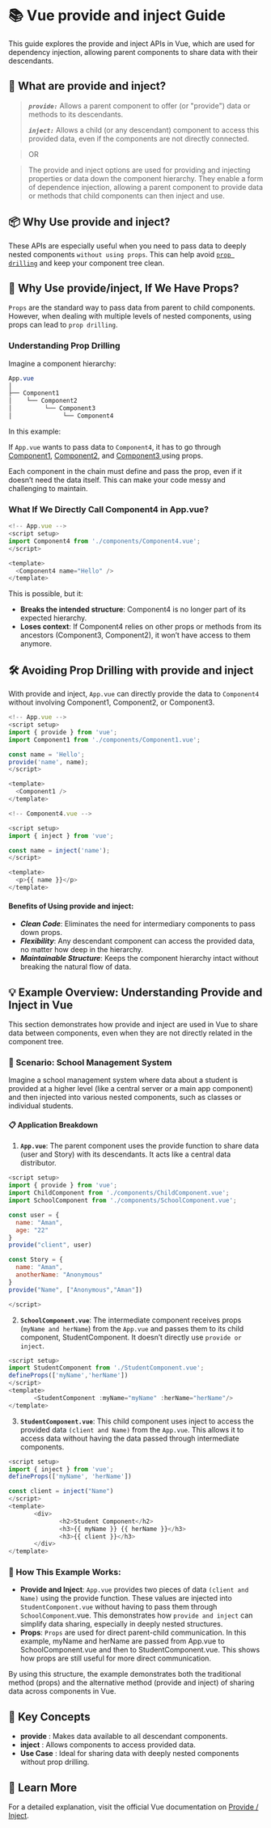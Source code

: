 # 📚 Vue provide and inject Guide
This guide explores the provide and inject APIs in Vue, which are used for dependency injection, allowing parent components to share data with their descendants.

## 🧐 What are provide and inject?
> ***`provide:`***
Allows a parent component to offer (or "provide") data or methods to its descendants.
>
> ***`inject:`*** 
Allows a child (or any descendant) component to access this provided data, even if the components are not directly connected.

>OR

>The provide and inject options are used for providing and injecting properties or data down the component hierarchy.
They enable a form of dependence injection, allowing a parent component to provide data or methods that child components can then inject and use.

## 📦 Why Use provide and inject?
These APIs are especially useful when you need to pass data to deeply nested components `without using props`. This can help avoid <ins>`prop drilling`</ins> and keep your component tree clean.

## 🤔 Why Use provide/inject, If We Have Props?
`Props` are the standard way to pass data from parent to child components. However, when dealing with multiple levels of nested components, using props can lead to `prop drilling`.

### Understanding Prop Drilling
Imagine a component hierarchy:

```css
App.vue
│
├── Component1
│    └── Component2
│         └── Component3
│              └── Component4
```
In this example:

If `App.vue` wants to pass data to `Component4`, it has to go through <ins>Component1</ins>, <ins>Component2</ins>, and <ins>Component3 </ins>using props.

Each component in the chain must define and pass the prop, even if it doesn’t need the data itself.
This can make your code messy and challenging to maintain.

### What If We Directly Call Component4 in App.vue?

```js
<!-- App.vue -->
<script setup>
import Component4 from './components/Component4.vue';
</script>

<template>
  <Component4 name="Hello" />
</template>
```
This is possible, but it:

- **Breaks the intended structure**: Component4 is no longer part of its expected hierarchy.
- **Loses context**: If Component4 relies on other props or methods from its ancestors (Component3, Component2), it won’t have access to them anymore.

## 🛠️ Avoiding Prop Drilling with provide and inject
With provide and inject, `App.vue` can directly provide the data to `Component4` without involving Component1, Component2, or Component3.

```js
<!-- App.vue -->
<script setup>
import { provide } from 'vue';
import Component1 from './components/Component1.vue';

const name = 'Hello';
provide('name', name);
</script>

<template>
  <Component1 />
</template>
```

```js
<!-- Component4.vue -->

<script setup>
import { inject } from 'vue';

const name = inject('name');
</script>

<template>
  <p>{{ name }}</p>
</template>
```

#### Benefits of Using provide and inject:

- ***Clean Code***: Eliminates the need for intermediary components to pass down props.
- ***Flexibility***: Any descendant component can access the provided data, no matter how deep in the hierarchy.
- ***Maintainable Structure***: Keeps the component hierarchy intact without breaking the natural flow of data.

## 💡 Example Overview: Understanding Provide and Inject in Vue
This section demonstrates how provide and inject are used in Vue to share data between components, even when they are not directly related in the component tree.

### 🏫 Scenario: School Management System
Imagine a school management system where data about a student is provided at a higher level (like a central server or a main app component) and then injected into various nested components, such as classes or individual students.

#### 📋 Application Breakdown
1. **`App.vue`**: The parent component uses the provide function to share data (user and Story) with its descendants. It acts like a central data distributor.

```js
<script setup>
import { provide } from 'vue';
import ChildComponent from './components/ChildComponent.vue';
import SchoolComponent from './components/SchoolComponent.vue';

const user = {
  name: "Aman",
  age: "22"
}
provide("client", user)

const Story = {
  name: "Aman",
  anotherName: "Anonymous"
}
provide("Name", ["Anonymous","Aman"])

</script>
```

2. **`SchoolComponent.vue`**: The intermediate component receives props (`myName and herName`) from the `App.vue` and passes them to its child component, StudentComponent. It doesn’t directly use `provide or inject`.

```js
<script setup>
import StudentComponent from './StudentComponent.vue';
defineProps(['myName','herName'])
</script>
<template>
       <StudentComponent :myName="myName" :herName="herName"/>
</template>
```

3. **`StudentComponent.vue`**: This child component uses inject to access the provided data `(client and Name)` from the `App.vue`. This allows it to access data without having the data passed through intermediate components.

```js
<script setup>
import { inject } from 'vue';
defineProps(['myName', 'herName'])

const client = inject("Name")
</script>
<template>
       <div>
              <h2>Student Component</h2>
              <h3>{{ myName }} {{ herName }}</h3>
              <h3>{{ client }}</h3>
       </div>
</template>
```

### 🧩 How This Example Works:
- **Provide and Inject**: `App.vue` provides two pieces of data `(client and Name)` using the provide function. These values are injected into `StudentComponent.vue` without having to pass them through `SchoolComponent`.vue. This demonstrates how `provide and inject` can simplify data sharing, especially in deeply nested structures.
- **Props**: `Props` are used for direct parent-child communication. In this example, myName and herName are passed from App.vue to SchoolComponent.vue and then to StudentComponent.vue. This shows how props are still useful for more direct communication.

By using this structure, the example demonstrates both the traditional method (props) and the alternative method (provide and inject) of sharing data across components in Vue.

## 🔑 Key Concepts
- **provide** : Makes data available to all descendant components.
- **inject** : Allows components to access provided data.
- **Use Case** : Ideal for sharing data with deeply nested components without prop drilling.

## 🔗 Learn More
For a detailed explanation, visit the official Vue documentation on [Provide / Inject](https://vuejs.org/guide/components/provide-inject.html#provide-inject).